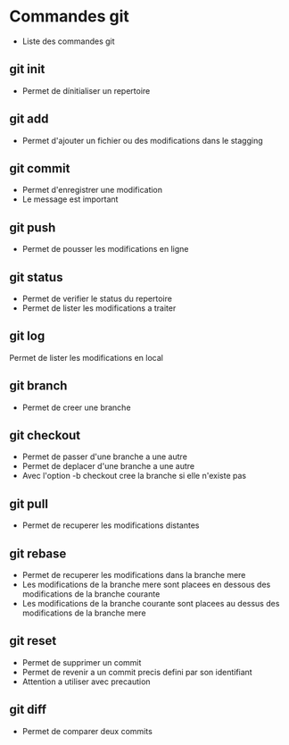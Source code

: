 # Commandes git
- Liste des commandes git

## git init
- Permet de dínitialiser un repertoire

## git add
- Permet d'ajouter un fichier ou des modifications dans le stagging

## git commit
- Permet d'enregistrer une modification
- Le message est important

## git push
- Permet de pousser les modifications en ligne

## git status
- Permet de verifier le status du repertoire
- Permet de lister les modifications a traiter

## git log
Permet de lister les modifications en local

## git branch
- Permet de creer une branche

## git checkout
- Permet de passer d'une branche a une autre
- Permet de deplacer d'une branche a une autre
- Avec l'option -b checkout cree la branche si elle n'existe pas

## git pull
- Permet de recuperer les modifications distantes
## git rebase 
- Permet de recuperer les modifications dans la branche mere
- Les modifications de la branche mere sont placees en dessous des modifications de la branche courante
- Les modifications de la branche courante sont placees au dessus des modifications de la branche mere
## git reset
- Permet de supprimer un commit
- Permet de revenir a un commit precis defini par son identifiant
- Attention a utiliser avec precaution

## git diff
- Permet de comparer deux commits